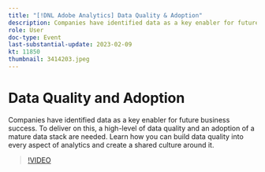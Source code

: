 ```yaml
---
title: "[!DNL Adobe Analytics] Data Quality & Adoption"
description: Companies have identified data as a key enabler for future business success. To deliver on this, a high-level of data quality and an adoption of a mature data stack are needed. Learn how you can build data quality into every aspect of analytics and create a shared culture around it.
role: User
doc-type: Event
last-substantial-update: 2023-02-09
kt: 11850
thumbnail: 3414203.jpeg
---
```


# Data Quality and Adoption

Companies have identified data as a key enabler for future business success. To deliver on this, a high-level of data quality and an adoption of a mature data stack are needed. Learn how you can build data quality into every aspect of analytics and create a shared culture around it.

>[!VIDEO](https://video.tv.adobe.com/v/3414203/?quality=12&learn=on)
